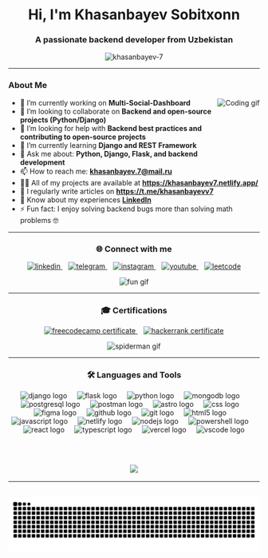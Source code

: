 <h1 align="center">Hi, I'm Khasanbayev Sobitxonn</h1>
<h3 align="center">A passionate backend developer from Uzbekistan</h3>

<p align="center">
  <img src="https://komarev.com/ghpvc/?username=khasanbayev-7&label=Profile%20views&color=0e75b6&style=flat" alt="khasanbayev-7" />
</p>

---

### About Me
<img src="https://media1.giphy.com/media/v1.Y2lkPTc5MGI3NjExdm1pMWU3eWhib3cwM2JldXAwajlueXlnbWh1NDYzaHRjczdiZHdlcyZlcD12MV9pbnRlcm5hbF9naWZfYnlfaWQmY3Q9Zw/fQZX2aoRC1Tqw/giphy.gif" 
     alt="Coding gif" 
     height="120" 
     align="right" />

- 🔭 I’m currently working on **Multi-Social-Dashboard**
- 👯 I’m looking to collaborate on **Backend and open-source projects (Python/Django)**
- 🤝 I’m looking for help with **Backend best practices and contributing to open-source projects**  
- 🌱 I’m currently learning **Django and REST Framework**  
- 💬 Ask me about: **Python, Django, Flask, and backend development**  
- 📫 How to reach me: **khasanbayev.7@mail.ru**
- 👨‍💻 All of my projects are available at **https://khasanbayev7.netlify.app/**
- 📝 I regularly write articles on **https://t.me/khasanbayevv7**
- 📄 Know about my experiences **[LinkedIn](https://www.linkedin.com/in/sobitxon-khasanbayev-128290373/)**
- ⚡️ Fun fact: I enjoy solving backend bugs more than solving math problems 🤓


---

<h3 align="center">🌐 Connect with me</h3>

<p align="center">
  <a href="https://www.linkedin.com/in/sobitxon-khasanbayev-128290373/" target="_blank">
    <img src="https://img.shields.io/badge/LinkedIn-0077B5?style=for-the-badge&logo=linkedin&logoColor=white" alt="linkedin" />
  </a>
  &nbsp;&nbsp;
  <a href="https://t.me/khasanbayev7" target="_blank">
    <img src="https://img.shields.io/badge/Telegram-2CA5E0?style=for-the-badge&logo=telegram&logoColor=white" alt="telegram" />
  </a>
  &nbsp;&nbsp;
  <a href="https://www.instagram.com/khasanbayev.7/" target="_blank">
    <img src="https://img.shields.io/badge/Instagram-E4405F?style=for-the-badge&logo=instagram&logoColor=white" alt="instagram" />
  </a>
  &nbsp;&nbsp;
  <a href="https://www.youtube.com/@khasanbayev7" target="_blank">
    <img src="https://img.shields.io/badge/YouTube-FF0000?style=for-the-badge&logo=youtube&logoColor=white" alt="youtube" />
  </a>
  &nbsp;&nbsp;
  <a href="https://leetcode.com/u/khasanbayev7/" target="_blank">
    <img src="https://img.shields.io/badge/LeetCode-FFA116?style=for-the-badge&logo=leetcode&logoColor=black" alt="leetcode" />
  </a>
</p>

<p align="center">
  <img src="https://media0.giphy.com/media/v1.Y2lkPTc5MGI3NjExdGlheWU5dWFmZWp3dzh1dXFicTZxaG5mZjZqNTViNHh5aWh3NDlqaCZlcD12MV9pbnRlcm5hbF9naWZfYnlfaWQmY3Q9Zw/cgLnOHV8mhaGk/giphy.gif" width="300" alt="fun gif" />
</p>


---

<h3 align="center">🎓 Certifications</h3>

<p align="center">
  <a href="https://www.freecodecamp.org/certification/khasanbayev7/scientific-computing-with-python-v7" target="_blank">
    <img src="https://img.shields.io/badge/freeCodeCamp-Certificate-brightgreen?logo=freecodecamp" alt="freecodecamp certificate" />
  </a>
  &nbsp;&nbsp;
  <a href="https://www.hackerrank.com/certificates/a44f9bf8afab" target="_blank">
    <img src="https://img.shields.io/badge/HackerRank-Certificate-2EC866?logo=hackerrank&logoColor=white" alt="hackerrank certificate" />
  </a>
</p>

<p align="center">
  <img src="https://media1.giphy.com/media/v1.Y2lkPTc5MGI3NjExZDJpM284ancweHBoeGdscGlyeHFuNXBtZGJmcmt6cmlhcGI1NHhrNCZlcD12MV9pbnRlcm5hbF9naWZfYnlfaWQmY3Q9Zw/wrBURfbZmqqXu/giphy.gif" width="300" alt="spiderman gif" />
</p>



---

<h3 align="center">🛠️ Languages and Tools</h3>

<div align="center">
  <img src="https://skillicons.dev/icons?i=django" height="40" alt="django logo"  />
  <img width="12" />
  <img src="https://skillicons.dev/icons?i=flask" height="40" alt="flask logo"  />
  <img width="12" />
  <img src="https://skillicons.dev/icons?i=py" height="40" alt="python logo"  />
  <img width="12" />
  <img src="https://skillicons.dev/icons?i=mongodb" height="40" alt="mongodb logo"  />
  <img width="12" />
  <img src="https://skillicons.dev/icons?i=postgres" height="40" alt="postgresql logo"  />
  <img width="12" />
  <img src="https://skillicons.dev/icons?i=postman" height="40" alt="postman logo"  />
  <img width="12" />
  <img src="https://skillicons.dev/icons?i=astro" height="40" alt="astro logo"  />
  <img width="12" />
  <img src="https://skillicons.dev/icons?i=css" height="40" alt="css logo"  />
  <img width="12" />
  <img src="https://skillicons.dev/icons?i=figma" height="40" alt="figma logo"  />
  <img width="12" />
  <img src="https://skillicons.dev/icons?i=github" height="40" alt="github logo"  />
  <img width="12" />
  <img src="https://skillicons.dev/icons?i=git" height="40" alt="git logo"  />
  <img width="12" />
  <img src="https://skillicons.dev/icons?i=html" height="40" alt="html5 logo"  />
  <img width="12" />
  <img src="https://skillicons.dev/icons?i=js" height="40" alt="javascript logo"  />
  <img width="12" />
  <img src="https://skillicons.dev/icons?i=netlify" height="40" alt="netlify logo"  />
  <img width="12" />
  <img src="https://skillicons.dev/icons?i=nodejs" height="40" alt="nodejs logo"  />
  <img width="12" />
  <img src="https://skillicons.dev/icons?i=powershell" height="40" alt="powershell logo"  />
  <img width="12" />
  <img src="https://skillicons.dev/icons?i=react" height="40" alt="react logo"  />
  <img width="12" />
  <img src="https://skillicons.dev/icons?i=ts" height="40" alt="typescript logo"  />
  <img width="12" />
  <img src="https://skillicons.dev/icons?i=vercel" height="40" alt="vercel logo"  />
  <img width="12" />
  <img src="https://skillicons.dev/icons?i=vscode" height="40" alt="vscode logo"  />
</div>

<br><br> <!-- shu joy gifni pastroqqa tushiradi -->

<div align="center">
  <img src="https://media0.giphy.com/media/v1.Y2lkPTc5MGI3NjExY2gydDNrazRqc2RnMHU5aXN2ejlscnBuZHFyYjRvYXo0cXQ5eHNuMiZlcD12MV9pbnRlcm5hbF9naWZfYnlfaWQmY3Q9Zw/5bGYUuT3VEVLa/giphy.gif" height="200" />
</div>

---

<br clear="both">

<img src="https://raw.githubusercontent.com/khasanbayev-7/khasanbayev-7/output/snake.svg" alt="Snake animation" />


